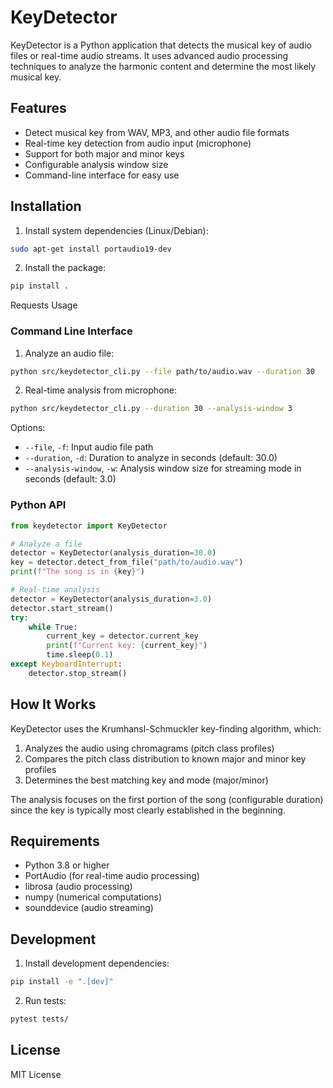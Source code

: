 # KeyDetector

KeyDetector is a Python application that detects the musical key of audio files or real-time audio streams. It uses advanced audio processing techniques to analyze the harmonic content and determine the most likely musical key.

## Features

- Detect musical key from WAV, MP3, and other audio file formats
- Real-time key detection from audio input (microphone)
- Support for both major and minor keys
- Configurable analysis window size
- Command-line interface for easy use

## Installation

1. Install system dependencies (Linux/Debian):
```bash
sudo apt-get install portaudio19-dev
```

2. Install the package:
```bash
pip install .
```

Requests Usage

### Command Line Interface

1. Analyze an audio file:
```bash
python src/keydetector_cli.py --file path/to/audio.wav --duration 30
```

2. Real-time analysis from microphone:
```bash
python src/keydetector_cli.py --duration 30 --analysis-window 3
```

Options:
- `--file`, `-f`: Input audio file path
- `--duration`, `-d`: Duration to analyze in seconds (default: 30.0)
- `--analysis-window`, `-w`: Analysis window size for streaming mode in seconds (default: 3.0)

### Python API

```python
from keydetector import KeyDetector

# Analyze a file
detector = KeyDetector(analysis_duration=30.0)
key = detector.detect_from_file("path/to/audio.wav")
print(f"The song is in {key}")

# Real-time analysis
detector = KeyDetector(analysis_duration=3.0)
detector.start_stream()
try:
    while True:
        current_key = detector.current_key
        print(f"Current key: {current_key}")
        time.sleep(0.1)
except KeyboardInterrupt:
    detector.stop_stream()
```

## How It Works

KeyDetector uses the Krumhansl-Schmuckler key-finding algorithm, which:

1. Analyzes the audio using chromagrams (pitch class profiles)
2. Compares the pitch class distribution to known major and minor key profiles
3. Determines the best matching key and mode (major/minor)

The analysis focuses on the first portion of the song (configurable duration) since the key is typically most clearly established in the beginning.

## Requirements

- Python 3.8 or higher
- PortAudio (for real-time audio processing)
- librosa (audio processing)
- numpy (numerical computations)
- sounddevice (audio streaming)

## Development

1. Install development dependencies:
```bash
pip install -e ".[dev]"
```

2. Run tests:
```bash
pytest tests/
```

## License

MIT License

